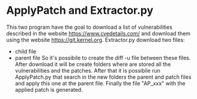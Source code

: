# ApplyPatch and Extractor.py
This two program have the goal to download a list of vulnerabilities described in the website https://www.cvedetails.com/ and download them using the website https://git.kernel.org.
Extractor.py download two files:
- child file
- parent file
So it's possibile to create the diff -u file between these files. After download it will be create folders where are stored all the vulnerabilities and the patches.
After that it is possibile run ApplyPatch.py that search in the new folders the parent and patch files and apply this one at the parent file.
Finally the file "AP_xxx" with the applied patch is generated. 

